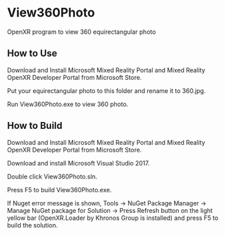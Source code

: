 ﻿# View360Photo
OpenXR program to view 360 equirectangular photo

## How to Use

Download and Install Microsoft Mixed Reality Portal and Mixed Reality OpenXR Developer Portal from Microsoft Store.

Put your equirectangular photo to this folder and rename it to 360.jpg.

Run View360Photo.exe to view 360 photo.

## How to Build

Download and Install Microsoft Mixed Reality Portal and Mixed Reality OpenXR Developer Portal from Microsoft Store.

Download and install Microsoft Visual Studio 2017.

Double click View360Photo.sln.

Press F5 to build View360Photo.exe.

If Nuget error message is shown, Tools → NuGet Package Manager → Manage NuGet package for Solution → Press Refresh button on the light yellow bar
(OpenXR.Loader by Khronos Group is installed) and press F5 to build the solution.




